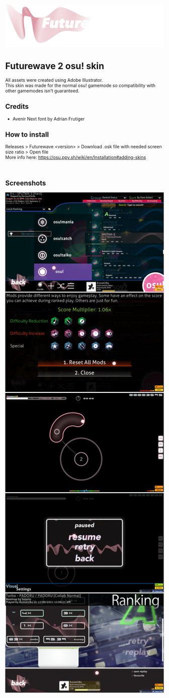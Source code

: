 ![logo](images/logo.png)

# Futurewave 2 osu! skin
All assets were created using Adobe Illustrator.
<br>
This skin was made for the normal osu! gamemode so compatibility with other gamemodes isn't guaranteed.
<br>

## Credits
- Avenir Next font by Adrian Frutiger

## How to install
Releases > Futurewave \<version> > Download .osk file with needed screen size ratio > Open file
<br>
More info here: https://osu.ppy.sh/wiki/en/Installation#adding-skins

<br>

## Screenshots

![menu](images/menu.png)
![mods](images/mods.png)
![gameplay](images/gameplay.png)
![pause screen](images/pausescreen.png)
![ranking screen](images/rankingscreen.png)




